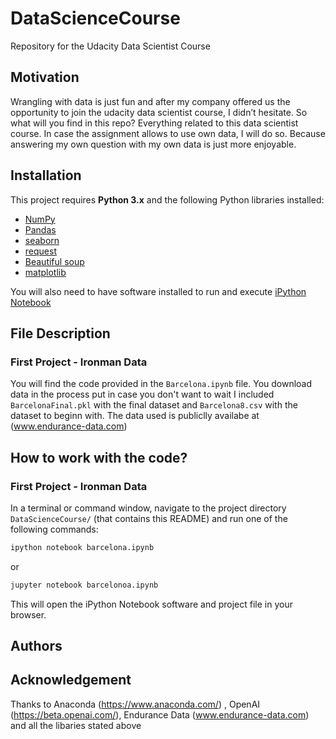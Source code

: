 # DataScienceCourse
Repository for the Udacity  Data Scientist Course

## Motivation
Wrangling with data is just fun and after my company offered us the opportunity to join the udacity data scientist course, I didn’t hesitate.  So what will you find in this repo? Everything related to this data scientist course. In case the assignment allows to use own data, I will do so. Because answering my own question with my own data is just more enjoyable. 

## Installation

This project requires **Python 3.x** and the following Python libraries installed:

- [NumPy](http://www.numpy.org/)
- [Pandas](http://pandas.pydata.org)
- [seaborn](https://seaborn.pydata.org/)
- [request](https://pypi.org/project/requests/)
- [Beautiful soup](https://www.crummy.com/software/BeautifulSoup/bs4/doc/)
- [matplotlib](http://matplotlib.org/)

You will also need to have software installed to run and execute [iPython Notebook](http://ipython.org/notebook.html)

## File Description

### First Project - Ironman Data
You will find the code provided in the `Barcelona.ipynb` file. You download data in the process put in case you don't want to wait I included `BarcelonaFinal.pkl` with the final dataset and `Barcelona8.csv` with the dataset to beginn with. 
The data used is publiclly availabe at (www.endurance-data.com)

## How to work with the code? 

### First Project - Ironman Data

In a terminal or command window, navigate to the project directory `DataScienceCourse/` (that contains this README) and run one of the following commands:

```bash
ipython notebook barcelona.ipynb
```  
or
```bash
jupyter notebook barcelonoa.ipynb
```

This will open the iPython Notebook software and project file in your browser.

## Authors

## Acknowledgement

Thanks to Anaconda (https://www.anaconda.com/) , OpenAI (https://beta.openai.com/), Endurance Data (www.endurance-data.com) and all the libaries stated above



